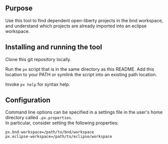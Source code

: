Purpose
-------
Use this tool to find dependent open-liberty projects in the bnd workspace,
and understand which projects are already imported into an eclipse workspace.

## Installing and running the tool
Clone this git repository locally.

Run the `px` script that is in the same directory as this README.
Add this location to your PATH or symlink the script into an existing path location.

Invoke `px help` for syntax help.

## Configuration
Command line options can be specified in a settings file in the user's home directory called `.px.properties`.  
In particular, consider setting the following properties:
```properties
px.bnd-workspace=/path/to/bnd/workspace
px.eclipse-workspace=/path/to/eclipse/workspace
```